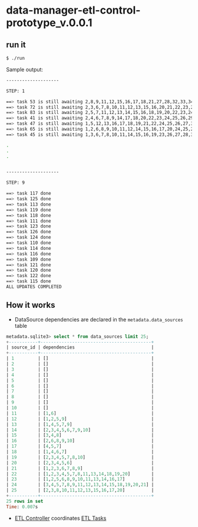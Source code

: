 # data-manager-etl-control-prototype_v.0.0.1

## run it

```sh
$ ./run
```

Sample output:

```sh
--------------------

STEP: 1

==> task 53 is still awaiting 2,8,9,11,12,15,16,17,18,21,27,28,32,33,34,38,39,41
==> task 72 is still awaiting 2,3,6,7,8,10,11,12,13,15,16,20,21,22,23,24,29,30,32,33,39,40,41,43,44,49,51,54,59,60
==> task 83 is still awaiting 2,5,7,11,12,13,14,15,16,18,19,20,22,23,24,25,26,29,31,34,35,38,39,40,42,46,48,51,53,54,57,59,62,63,64,67,72,73
==> task 41 is still awaiting 2,4,6,7,8,9,14,17,18,20,22,23,24,25,26,29,30,32,33
==> task 47 is still awaiting 1,5,12,13,16,17,18,19,21,22,24,25,26,27,30,31,35,36,37,38,39,44,45,46
==> task 65 is still awaiting 1,2,6,8,9,10,11,12,14,15,16,17,20,24,25,26,32,33,35,36,40,41,44,45,47,48,49,52,53,55,56,57,59
==> task 45 is still awaiting 1,3,6,7,8,10,11,14,15,16,19,23,26,27,28,30,31,33

.
.
.


--------------------

STEP: 9

==> task 117 done
==> task 125 done
==> task 113 done
==> task 119 done
==> task 118 done
==> task 111 done
==> task 123 done
==> task 126 done
==> task 124 done
==> task 110 done
==> task 114 done
==> task 116 done
==> task 109 done
==> task 121 done
==> task 120 done
==> task 122 done
==> task 115 done
ALL UPDATES COMPLETED
```

## How it works

- DataSource dependencies are declared in the `metadata.data_sources` table

```sql
metadata.sqlite3> select * from data_sources limit 25;
+-----------+------------------------------------------+
| source_id | dependencies                             |
+-----------+------------------------------------------+
| 1         | []                                       |
| 2         | []                                       |
| 3         | []                                       |
| 4         | []                                       |
| 5         | []                                       |
| 6         | []                                       |
| 7         | []                                       |
| 8         | []                                       |
| 9         | []                                       |
| 10        | []                                       |
| 11        | [1,6]                                    |
| 12        | [1,2,5,9]                                |
| 13        | [1,4,5,7,9]                              |
| 14        | [2,3,4,5,6,7,9,10]                       |
| 15        | [3,4,8]                                  |
| 16        | [2,6,8,9,10]                             |
| 17        | [4,5,7]                                  |
| 18        | [1,4,6,7]                                |
| 19        | [2,3,4,5,7,8,10]                         |
| 20        | [2,3,4,5,6]                              |
| 21        | [1,2,3,6,7,8,9]                          |
| 22        | [1,2,3,4,5,7,8,11,13,14,18,19,20]        |
| 23        | [1,2,5,6,8,9,10,11,13,14,16,17]          |
| 24        | [3,4,5,7,8,9,11,12,13,14,15,18,19,20,21] |
| 25        | [2,3,8,10,11,12,13,15,16,17,20]          |
+-----------+------------------------------------------+
25 rows in set
Time: 0.007s
```

- [ETL Controller](https://github.com/availabs/data-manager-control-libraries-experiments/blob/e0a77da25cc3fb893674c122709e266f84f29376/experiments/data-manager-etl-control-prototype_v.0.0.1/src/updating/SuperStepEtlController/index.ts) coordinates [ETL Tasks](https://github.com/availabs/data-manager-control-libraries-experiments/blob/e0a77da25cc3fb893674c122709e266f84f29376/experiments/data-manager-etl-control-prototype_v.0.0.1/src/updating/SuperStepUpdateTask/index.ts)
